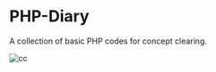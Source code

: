 # PHP-Diary
A collection of basic PHP codes for concept clearing.

![cc](https://user-images.githubusercontent.com/64016811/114978122-6a4b1f80-9ea6-11eb-871a-29f201c66f62.png)

